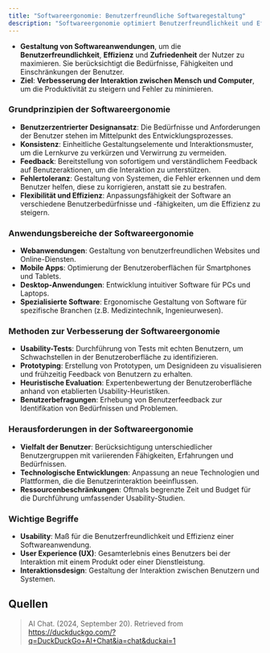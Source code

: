 ```yaml
---
title: "Softwareergonomie: Benutzerfreundliche Softwaregestaltung"
description: "Softwareergonomie optimiert Benutzerfreundlichkeit und Effizienz. Prinzipien benutzerzentriert, Konsistenz, Feedback. Methoden Usability-Tests, Prototyping."
---
```


- **Gestaltung von Softwareanwendungen**, um die **Benutzerfreundlichkeit**, **Effizienz** und **Zufriedenheit** der Nutzer zu maximieren. Sie berücksichtigt die Bedürfnisse, Fähigkeiten und Einschränkungen der Benutzer.
- **Ziel**: **Verbesserung der Interaktion zwischen Mensch und Computer**, um die Produktivität zu steigern und Fehler zu minimieren.

### Grundprinzipien der Softwareergonomie
- **Benutzerzentrierter Designansatz**: Die Bedürfnisse und Anforderungen der Benutzer stehen im Mittelpunkt des Entwicklungsprozesses.
- **Konsistenz**: Einheitliche Gestaltungselemente und Interaktionsmuster, um die Lernkurve zu verkürzen und Verwirrung zu vermeiden.
- **Feedback**: Bereitstellung von sofortigem und verständlichem Feedback auf Benutzeraktionen, um die Interaktion zu unterstützen.
- **Fehlertoleranz**: Gestaltung von Systemen, die Fehler erkennen und dem Benutzer helfen, diese zu korrigieren, anstatt sie zu bestrafen.
- **Flexibilität und Effizienz**: Anpassungsfähigkeit der Software an verschiedene Benutzerbedürfnisse und -fähigkeiten, um die Effizienz zu steigern.

### Anwendungsbereiche der Softwareergonomie
- **Webanwendungen**: Gestaltung von benutzerfreundlichen Websites und Online-Diensten.
- **Mobile Apps**: Optimierung der Benutzeroberflächen für Smartphones und Tablets.
- **Desktop-Anwendungen**: Entwicklung intuitiver Software für PCs und Laptops.
- **Spezialisierte Software**: Ergonomische Gestaltung von Software für spezifische Branchen (z.B. Medizintechnik, Ingenieurwesen).

### Methoden zur Verbesserung der Softwareergonomie
- **Usability-Tests**: Durchführung von Tests mit echten Benutzern, um Schwachstellen in der Benutzeroberfläche zu identifizieren.
- **Prototyping**: Erstellung von Prototypen, um Designideen zu visualisieren und frühzeitig Feedback von Benutzern zu erhalten.
- **Heuristische Evaluation**: Expertenbewertung der Benutzeroberfläche anhand von etablierten Usability-Heuristiken.
- **Benutzerbefragungen**: Erhebung von Benutzerfeedback zur Identifikation von Bedürfnissen und Problemen.

### Herausforderungen in der Softwareergonomie
- **Vielfalt der Benutzer**: Berücksichtigung unterschiedlicher Benutzergruppen mit variierenden Fähigkeiten, Erfahrungen und Bedürfnissen.
- **Technologische Entwicklungen**: Anpassung an neue Technologien und Plattformen, die die Benutzerinteraktion beeinflussen.
- **Ressourcenbeschränkungen**: Oftmals begrenzte Zeit und Budget für die Durchführung umfassender Usability-Studien.
### Wichtige Begriffe
- **Usability**: Maß für die Benutzerfreundlichkeit und Effizienz einer Softwareanwendung.
- **User Experience (UX)**: Gesamterlebnis eines Benutzers bei der Interaktion mit einem Produkt oder einer Dienstleistung.
- **Interaktionsdesign**: Gestaltung der Interaktion zwischen Benutzern und Systemen.

## Quellen

> AI Chat. (2024, September 20). Retrieved from https://duckduckgo.com/?q=DuckDuckGo+AI+Chat&ia=chat&duckai=1